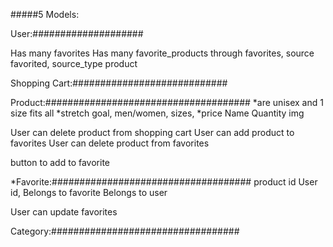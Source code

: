 #####5 Models:

User:####################
<!-- First Name
Last Name
Email
Password
Username -->
<!-- has many Shopping Cart -->
<!-- Has many products through shopping cart -->
Has many favorites
Has many favorite_products through favorites, source favorited, source_type product
<!-- User can create an account -->
<!-- User can login to existing account -->
<!-- User can update account -->


Shopping Cart:############################
<!-- User id
belongs to users
has_many cart_products -->
<!-- User can see all products in shopping cart through cart_products -->
<!-- User can edit/remove items from shopping cart -->
<!-- User can click on product (index) and go to its show page -->
<!-- User can see how many items are in cart -->



Product:#####################################
*are unisex and 1 size fits all 
*stretch goal, men/women, sizes, *price
Name
Quantity
img
<!-- category id
Belongs to category -->
<!-- has many cart products
Has many shopping carts through cart products -->
<!-- User can see all products -->
<!-- User can click on individual product -->
<!-- User can add product to shopping cart -->
User can delete product from shopping cart
User can add product to favorites
User can delete product from favorites
<!-- User can see products by style/category -->
<!-- Button to add to shopping cart -->
button to add to favorite

*Favorite:####################################
product id
User id, 
Belongs to favorite
Belongs to user
<!-- User can see all favorites -->
User can update favorites


Category:##################################
<!-- Style
Has many products -->

